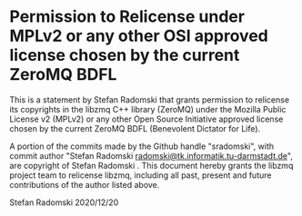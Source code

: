 # Permission to Relicense under MPLv2 or any other OSI approved license chosen by the current ZeroMQ BDFL

This is a statement by Stefan Radomski
that grants permission to relicense its copyrights in the libzmq C++
library (ZeroMQ) under the Mozilla Public License v2 (MPLv2) or any other
Open Source Initiative approved license chosen by the current ZeroMQ
BDFL (Benevolent Dictator for Life).

A portion of the commits made by the Github handle "sradomski", with
commit author "Stefan Radomski <radomski@tk.informatik.tu-darmstadt.de>", are copyright of Stefan Radomski .
This document hereby grants the libzmq project team to relicense libzmq,
including all past, present and future contributions of the author listed above.

Stefan Radomski
2020/12/20

